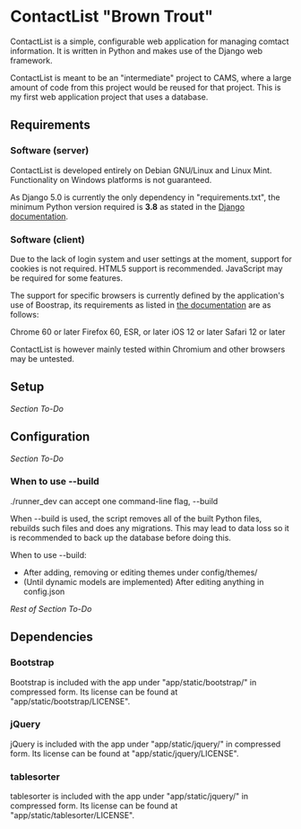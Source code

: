 # ContactList "Brown Trout"

ContactList is a simple, configurable web application for managing comtact information. It is written in Python and makes use of the Django web framework. 

ContactList is meant to be an "intermediate" project to CAMS, where a large amount of code from this project would be reused for that project. This is my first web application project that uses a database.

## Requirements

### Software (server)
ContactList is developed entirely on Debian GNU/Linux and Linux Mint. Functionality on Windows platforms is not guaranteed.

As Django 5.0 is currently the only dependency in "requirements.txt", the minimum Python version required is **3.8** as stated in the [Django documentation](https://docs.djangoproject.com/en/4.2/faq/install/).

### Software (client)
Due to the lack of login system and user settings at the moment, support for cookies is not required. HTML5 support is recommended. JavaScript may be required for some features.


The support for specific browsers is currently defined by the application's use of Boostrap, its requirements as listed in [the documentation](https://getbootstrap.com/docs/5.3/getting-started/browsers-devices/#supported-browsers) are as follows:

Chrome 60 or later
Firefox 60, ESR, or later
iOS 12 or later
Safari 12 or later

ContactList is however mainly tested within Chromium and other browsers may be untested.

## Setup
*Section To-Do*

## Configuration
*Section To-Do*

### When to use --build
./runner_dev can accept one command-line flag, --build

When --build is used, the script removes all of the built Python files, rebuilds such files and does any migrations. This may lead to data loss so it is recommended to back up the database before doing this.

When to use --build:

- After adding, removing or editing themes under config/themes/
- (Until dynamic models are implemented) After editing anything in config.json

*Rest of Section To-Do*

## Dependencies

### Bootstrap
Bootstrap is included with the app under "app/static/bootstrap/" in compressed form. Its license can be found at "app/static/bootstrap/LICENSE".

### jQuery
jQuery is included with the app under "app/static/jquery/" in compressed form. Its license can be found at "app/static/jquery/LICENSE".

### tablesorter
tablesorter is included with the app under "app/static/jquery/" in compressed form. Its license can be found at "app/static/tablesorter/LICENSE".